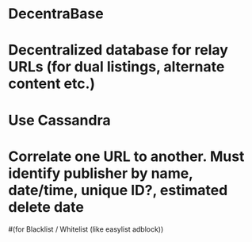 # DecentraBase
# Decentralized database for relay URLs (for dual listings, alternate content etc.)
# Use Cassandra
# Correlate one URL to another. Must identify publisher by name, date/time, unique ID?, estimated delete date
#(for Blacklist / Whitelist (like easylist adblock))
